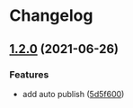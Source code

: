 # Changelog

## [1.2.0](https://www.github.com/Hackuarium/legoino-device-information/compare/v1.1.0...v1.2.0) (2021-06-26)


### Features

* add auto publish ([5d5f600](https://www.github.com/Hackuarium/legoino-device-information/commit/5d5f600b4b83b52a2166aea5bb04419c98c8d977))
